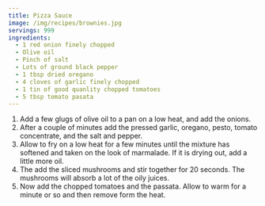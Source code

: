 ```yaml
---
title: Pizza Sauce
image: /img/recipes/brownies.jpg
servings: 999
ingredients:
  - 1 red onion finely chopped
  - Olive oil
  - Pinch of salt
  - Lots of ground black pepper
  - 1 tbsp dried oregano
  - 4 cloves of garlic finely chopped
  - 1 tin of good quanlity chopped tomatoes
  - 5 tbsp tomato pasata
---
```

1. Add a few glugs of olive oil to a pan on a low heat, and add the onions.
2. After a couple of minutes add the pressed garlic, oregano, pesto, tomato concentrate, and the salt and pepper.
3. Allow to fry on a low heat for a few minutes until the mixture has softened and taken on the look of marmalade. If it is drying out, add a little more oil.
4. The add the sliced mushrooms and stir together for 20 seconds. The mushrooms will absorb a lot of the oily juices.
5. Now add the chopped tomatoes and the passata. Allow to warm for a minute or so and then remove form the heat.